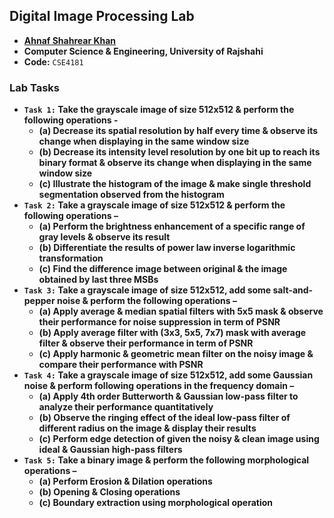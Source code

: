 ## Digital Image Processing Lab
- **[Ahnaf Shahrear Khan](https://github.com/ahnafshahrear)**
- **Computer Science & Engineering, University of Rajshahi**
- **Code:** `CSE4181`

### Lab Tasks
- **`Task 1:` Take the grayscale image of size 512x512 & perform the following operations -**
	- **(a) Decrease its spatial resolution by half every time & observe its change when displaying in the same window size**
	- **(b) Decrease its intensity level resolution by one bit up to reach its binary format & observe its change when displaying in the same window size**
	- **(c) Illustrate the histogram of the image & make single threshold segmentation observed from the histogram** 
- **`Task 2:` Take a grayscale image of size 512x512 & perform the following operations –**
	- **(a) Perform the brightness enhancement of a specific range of gray levels & observe its result**
	- **(b) Differentiate the results of power law inverse logarithmic transformation**
	- **(c) Find the difference image between original & the image obtained by last three MSBs**
- **`Task 3:` Take a grayscale image of size 512x512, add some salt-and-pepper noise & perform the following operations –**
	- **(a) Apply average & median spatial filters with 5x5 mask & observe their performance for noise suppression in term of PSNR**
	- **(b) Apply average filter with (3x3, 5x5, 7x7) mask with average filter & observe their performance in term of PSNR**
	- **(c) Apply harmonic & geometric mean filter on the noisy image & compare their performance with PSNR**
- **`Task 4:` Take a grayscale image of size 512x512, add some Gaussian noise & perform following operations in the frequency domain –**
	- **(a) Apply 4th order Butterworth & Gaussian low-pass filter to analyze their performance quantitatively**
	- **(b) Observe the ringing effect of the ideal low-pass filter of different radius on the image & display their results**
	- **(c) Perform edge detection of given the noisy & clean image using ideal & Gaussian high-pass filters**
 - **`Task 5:` Take a binary image & perform the following morphological operations –**
	- **(a) Perform Erosion & Dilation operations**
	- **(b) Opening & Closing operations**
	- **(c) Boundary extraction using morphological operation** 
